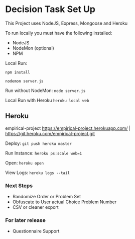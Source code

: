 Decision Task Set Up
====================

This Project uses NodeJS, Express, Mongoose and Heroku

To run locally you must have the following installed:
- NodeJS
- NodeMon (optional)
- NPM

Local Run:

`npm install`

`nodemon server.js`

Run without NodeMon:
`node server.js`

Local Run with Heroku
`heroku local web`

## Heroku
empirical-project
https://empirical-project.herokuapp.com/ | https://git.heroku.com/empirical-project.git

Deploy:
`git push heroku master`

Run Instance:
`heroku ps:scale web=1`

Open:
`heroku open`

View Logs:
`heroku logs --tail`

### Next Steps

- Randomize Order or Problem Set
- Obfuscate to User actual Choice Problem Number
- CSV or cleaner export

### For later release

- Questionnaire Support
